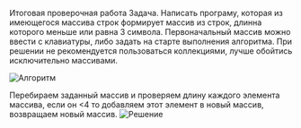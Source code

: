 Итоговая проверочная работа
Задача. Написать програму, которая из имеющегося массива строк формирует массив из строк, длинна которого меньше или равна 3 символа. Первоначальный массив можно ввести с клавиатуры, либо задать на старте выполнения алгоритма. При решении не рекомендуется пользоваться коллекциями, лучше обойтись исключительно массивами.

![Алгоритм](shema.jpg)

Перебираем заданный массив и проверяем длину каждого элемента массива, если он <4 то добавляем этот элемент в новый массив, возвращаем новый массив.
![Решение](Решение.jpg)

